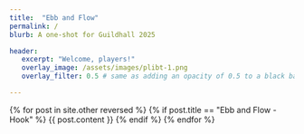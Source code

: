 ```yaml
---
title:  "Ebb and Flow"
permalink: /
blurb: A one-shot for Guildhall 2025

header:
   excerpt: "Welcome, players!"
   overlay_image: /assets/images/plibt-1.png
   overlay_filter: 0.5 # same as adding an opacity of 0.5 to a black background

---
```


<style type="text/css">

.todo
{
    border-bottom: 0px solid black;
}

.todo:before
{
    content: "";
}

</style>

{% for post in site.other reversed  %}
{% if post.title == "Ebb and Flow - Hook" %}
{{ post.content }}
{% endif %}
{% endfor %}